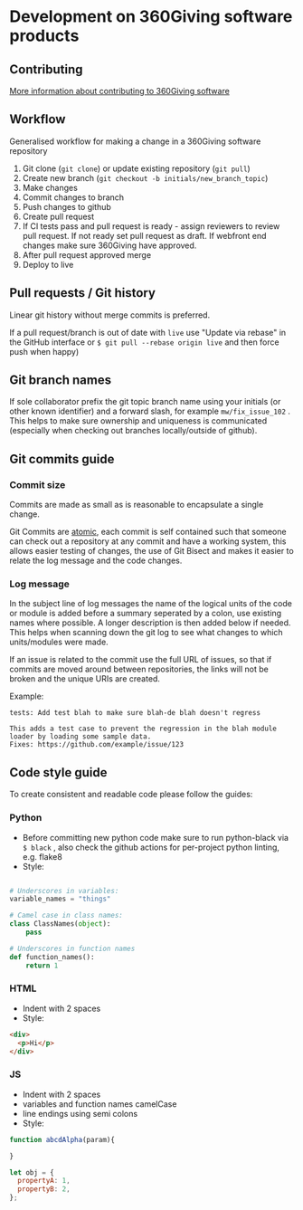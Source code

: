 # Development on 360Giving software products

## Contributing 

[More information about contributing to 360Giving software](https://www.threesixtygiving.org/data/using-the-data/technical-users/#Contributing_to_360Giving_software)

## Workflow
Generalised workflow for making a change in a 360Giving software repository

1. Git clone (`git clone`) or update existing repository (`git pull`)
2. Create new branch (`git checkout -b initials/new_branch_topic`)
3. Make changes
4. Commit changes to branch
5. Push changes to github
6. Create pull request
7. If CI tests pass and pull request is ready - assign reviewers to review pull request. If not ready set pull request as draft. If webfront end changes make sure 360Giving have approved.
8. After pull request approved merge
9. Deploy to live

## Pull requests / Git history
Linear git history without merge commits is preferred.

If a pull request/branch is out of date with `live` use "Update via rebase" in the GitHub interface or `$ git pull --rebase origin live` and then force push when happy)

## Git branch names
If sole collaborator prefix the git topic branch name using your initials (or other known identifier) and a forward slash, for example `mw/fix_issue_102` . This helps to make sure ownership and uniqueness is communicated (especially when checking out branches locally/outside of github).

## Git commits guide

### Commit size
Commits are made as small as is reasonable to encapsulate a single change.

Git Commits are [atomic](https://en.wikipedia.org/wiki/Atomic_commit#Revision_control), each commit is self contained such that someone can check out a repository at any commit and have a working system, this allows easier testing of changes, the use of Git Bisect and makes it easier to relate the log message and the code changes.

### Log message
In the subject line of log messages the name of the logical units of the code or module is added before a summary seperated by a colon, use existing names where possible. A longer description is then added below if needed. This helps when scanning down the git log to see what changes to which units/modules were made.

If an issue is related to the commit use the full URL of issues, so that if commits are moved around between repositories, the links will not be broken and the unique URIs are created.

Example:

```
tests: Add test blah to make sure blah-de blah doesn't regress

This adds a test case to prevent the regression in the blah module loader by loading some sample data.
Fixes: https://github.com/example/issue/123
```

## Code style guide

To create consistent and readable code please follow the guides:

### Python
- Before committing new python code make sure to run python-black via `$ black` , also check the github actions for per-project python linting, e.g. flake8 
- Style:
```python

# Underscores in variables:
variable_names = "things"

# Camel case in class names:
class ClassNames(object):
    pass

# Underscores in function names
def function_names():
    return 1
```

### HTML
- Indent with 2 spaces
- Style:
```html
<div>
  <p>Hi</p>
</div>
```

### JS
- Indent with 2 spaces
- variables and function names camelCase
- line endings using semi colons
- Style:
```js
function abcdAlpha(param){

}

let obj = {
  propertyA: 1,
  propertyB: 2,
};
```

 

